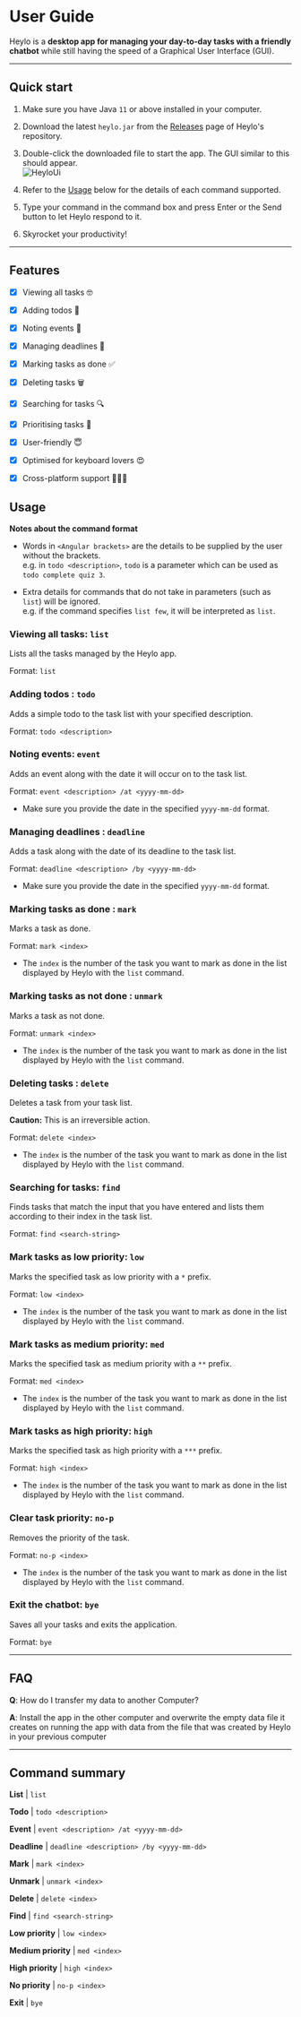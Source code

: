 [credits - referred to AB-3 User Guide for inspiration]::

# User Guide

Heylo is a **desktop app for managing your day-to-day tasks with a friendly chatbot** while still having the speed of a
Graphical User Interface (GUI).

--------------------------------------------------------------------------------------------------------------------

## Quick start

1. Make sure you have Java `11` or above installed in your computer.

2. Download the latest `heylo.jar` from the [Releases](https://github.com/ckcherry23/ip/releases) page of Heylo's
   repository.

3. Double-click the downloaded file to start the app. The GUI similar to this should appear.<br>
   ![HeyloUi](./Ui.png)

4. Refer to the [Usage](#usage) below for the details of each command supported.

5. Type your command in the command box and press Enter or the Send button to let Heylo respond to it.

6. Skyrocket your productivity!

--------------------------------------------------------------------------------------------------------------------

## Features

- [x] Viewing all tasks 🤓
- [x] Adding todos 📝
- [x] Noting events 🎃
- [x] Managing deadlines 📅
- [x] Marking tasks as done ✅
- [x] Deleting tasks 🗑
- [x] Searching for tasks 🔍
- [x] Prioritising tasks 🌟


- [x] User-friendly 😇
- [x] Optimised for keyboard lovers 😍
- [x] Cross-platform support 👩🏽‍💻

## Usage

**Notes about the command format**<br>

* Words in `<Angular brackets>` are the details to be supplied by the user without the brackets.<br>
  e.g. in `todo <description>`, `todo` is a parameter which can be used as `todo complete quiz 3`.


* Extra details for commands that do not take in parameters (such as `list`) will be ignored.<br>
  e.g. if the command specifies `list few`, it will be interpreted as `list`.

### Viewing all tasks: `list`

Lists all the tasks managed by the Heylo app.

Format: `list`

### Adding todos : `todo`

Adds a simple todo to the task list with your specified description.

Format: `todo <description>`

### Noting events: `event`

Adds an event along with the date it will occur on to the task list.

Format: `event <description> /at <yyyy-mm-dd>`

* Make sure you provide the date in the specified `yyyy-mm-dd` format.

### Managing deadlines : `deadline`

Adds a task along with the date of its deadline to the task list.

Format: `deadline <description> /by <yyyy-mm-dd>`

* Make sure you provide the date in the specified `yyyy-mm-dd` format.

### Marking tasks as done : `mark`

Marks a task as done.

Format: `mark <index>`

* The `index` is the number of the task you want to mark as done in the list displayed by Heylo with the `list` command.

### Marking tasks as not done : `unmark`

Marks a task as not done.

Format: `unmark <index>`

* The `index` is the number of the task you want to mark as done in the list displayed by Heylo with the `list` command.

### Deleting tasks : `delete`

Deletes a task from your task list.

**Caution:**
This is an irreversible action.

Format: `delete <index>`

* The `index` is the number of the task you want to mark as done in the list displayed by Heylo with the `list` command.

### Searching for tasks: `find`

Finds tasks that match the input that you have entered and lists them according to their index in the task list.

Format: `find <search-string>`

### Mark tasks as low priority: `low`

Marks the specified task as low priority with a `*` prefix.

Format: `low <index>`

* The `index` is the number of the task you want to mark as done in the list displayed by Heylo with the `list` command.

### Mark tasks as medium priority: `med`

Marks the specified task as medium priority with a `**` prefix.

Format: `med <index>`

* The `index` is the number of the task you want to mark as done in the list displayed by Heylo with the `list` command.

### Mark tasks as high priority: `high`

Marks the specified task as high priority with a `***` prefix.

Format: `high <index>`

* The `index` is the number of the task you want to mark as done in the list displayed by Heylo with the `list` command.

### Clear task priority: `no-p`

Removes the priority of the task.

Format: `no-p <index>`

* The `index` is the number of the task you want to mark as done in the list displayed by Heylo with the `list` command.


### Exit the chatbot: `bye`

Saves all your tasks and exits the application.

Format: `bye`

--------------------------------------------------------------------------------------------------------------------

## FAQ

**Q**: How do I transfer my data to another Computer?<br>

**A**: Install the app in the other computer and overwrite the empty data file it creates on running the app with data
from the file that was created by Heylo in your previous computer

--------------------------------------------------------------------------------------------------------------------

## Command summary

**List** | `list`

**Todo** | `todo <description>`

**Event** | `event <description> /at <yyyy-mm-dd>`

**Deadline** | `deadline <description> /by <yyyy-mm-dd>`

**Mark** | `mark <index>`

**Unmark** | `unmark <index>`

**Delete** | `delete <index>`

**Find** | `find <search-string>`

**Low priority** | `low <index>`

**Medium priority** | `med <index>`

**High priority** | `high <index>`

**No priority** | `no-p <index>`

**Exit** | `bye`

[//]: # (# User Guide)

[//]: # ()

[//]: # (## Features)

[//]: # ()

[//]: # (### Feature-ABC)

[//]: # ()

[//]: # (Description of the feature.)

[//]: # ()

[//]: # (### Feature-XYZ)

[//]: # ()

[//]: # (Description of the feature.)

[//]: # ()

[//]: # (## Usage)

[//]: # ()

[//]: # (### `Keyword` - Describe action)

[//]: # ()

[//]: # (Describe the action and its outcome.)

[//]: # ()

[//]: # (Example of usage:)

[//]: # ()

[//]: # (`keyword &#40;optional arguments&#41;`)

[//]: # ()

[//]: # (Expected outcome:)

[//]: # ()

[//]: # (Description of the outcome.)

[//]: # ()

[//]: # (```)

[//]: # (expected output)

[//]: # (```)

